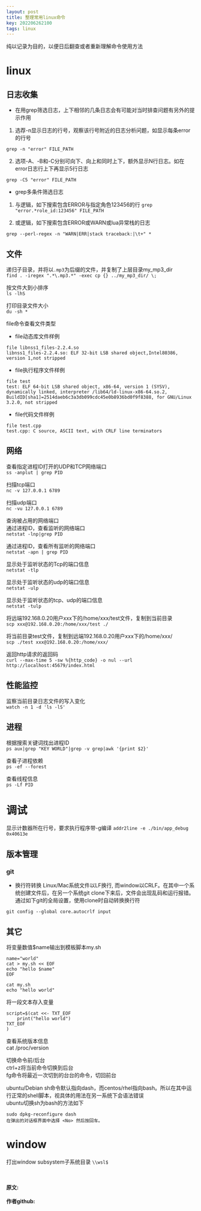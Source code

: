 ```yaml
---
layout: post
title: 整理常用linux命令
key: 202206262100
tags: linux
---
```


纯以记录为目的，以便日后翻查或者重新理解命令使用方法<br>

# linux

## 日志收集

* 在用grep筛选日志，上下相邻的几条日志会有可能对当时排查问题有另外的提示作用
1. 选荐-n显示日志的行号，观察该行号附近的日志分析问题，如显示每条error的行号

`grep -n "error" FILE_PATH`

2. 选项-A、-B和-C分别可向下、向上和同时上下，额外显示N行日志。如在error日志行上下再显示5行日志

`grep -C5 "error" FILE_PATH`

* grep多条件筛选日志
1. 与逻辑，如下搜索包含ERROR与指定角色123456的行
`grep "error.*role_id:123456" FILE_PATH`

2. 或逻辑，如下搜索包含ERROR或WARN或lua异常栈的日志

`grep --perl-regex -n "WARN|ERR|stack traceback:|\t+" *`

## 文件

递归子目录，并将以`.mp3`为后缀的文件，并复制了上层目录my_mp3_dir<br>
`find . -iregex ".*\.mp3.*" -exec cp {} ../my_mp3_dir/ \;`

按文件大到小排序<br>
`ls -lhS`

打印目录文件大小<br>
`du -sh *`

file命令查看文件类型<br>
* file动态库文件样例
```
file libnss1_files-2.2.4.so
libnss1_files-2.2.4.so: ELF 32-bit LSB shared object,Intel80386, version 1,not stripped
```

* file执行程序文件样例
```
file test
test: ELF 64-bit LSB shared object, x86-64, version 1 (SYSV), dynamically linked, interpreter /lib64/ld-linux-x86-64.so.2, BuildID[sha1]=2514daeb6c3a3db099cdc45e0b8936bd0f9f8388, for GNU/Linux 3.2.0, not stripped
```

* file代码文件样例
```
file test.cpp
test.cpp: C source, ASCII text, with CRLF line terminators
```

## 网络

查看指定进程ID打开的UDP和TCP网络端口<br>
`ss -anplut | grep PID`

扫描tcp端口<br>
`nc -v 127.0.0.1 6789`

扫描udp端口<br>
`nc -vu 127.0.0.1 6789`

查询被占用的网络端口<br>
通过进程ID，查看监听的网络端口<br>
`netstat -lnp|grep PID`

通过进程ID，查看所有监听的网络端口<br>
`netstat -apn | grep PID`

显示处于监听状态的Tcp的端口信息<br>
`netstat -tlp`

显示处于监听状态的udp的端口信息<br>
`netstat -ulp`

显示处于监听状态的tcp、udp的端口信息<br>
`netstat -tulp`

将远端192.168.0.20用户xxx下的/home/xxx/test文件，复制到当前目录<br>
`scp xxx@192.168.0.20:/home/xxx/test ./`

将当前目录test文件，复制到远端192.168.0.20用户xxx下的/home/xxx/<br>
`scp ./test xxx@192.168.0.20:/home/xxx/`

返回http请求的返回码<br>
`curl --max-time 5 -sw %{http_code} -o nul --url http://localhost:45679/index.html`


## 性能监控

监察当前目录日志文件的写入变化<br>
`watch -n 1 -d 'ls -lS'`

## 进程

根据搜索关键词找出进程ID<br>
`ps aux|grep "KEY WORLD"|grep -v grep|awk '{print $2}'`

查看子进程依赖<br>
`ps -ef --forest`

查看线程信息<br>
`ps -Lf PID`

# 调试

显示计数器所在行号，要求执行程序带-g编译
`addr2line -e ./bin/app_debug 0x40613e`

## 版本管理

### git

* 换行符转换
Linux/Mac系统文件以LF换行, 而window以CRLF。在其中一个系统创建文件后，在另一个系统git clone下来后，文件会出现乱码和运行报错。通过如下git的全局设置，使用clone时自动转换换行符

`git config --global core.autocrlf input`

## 其它

将变量数值$name输出到模板脚本my.sh<br>
```shell
name="world"
cat > my.sh << EOF
echo "hello $name"
EOF

cat my.sh
echo "hello world"
```

将一段文本存入变量<br>
```shell
script=$(cat <<- TXT_EOF
    print("hello world")
TXT_EOF
)
```

查看系统版本信息<br>
cat /proc/version

切换命令前/后台<br>
ctrl+z将当前命令切换到后台<br>
fg命令将最近一次切到的台台的命令，切回前台<br>

ubuntu/Debian sh命令默认指向dash，而centos/rhel指向bash。所以在其中运行正常的shell脚本，视具体的用法在另一系统下会语法错误<br>
ubuntu切换sh为bash的方法如下<br>
```
sudo dpkg-reconfigure dash
在弹出的对话框界面中选择 <No> 然后按回车。
```

# window

打出window subsystem子系统目录
`\\wsl$`



<br> 
<br> 
<b>原文:<br>
<https://lizijie.github.io/2022/06/26/%E6%95%B4%E7%90%86%E5%B8%B8%E7%94%A8linux%E5%91%BD%E4%BB%A4.html>
<br>
作者github:<br>
<https://github.com/lizijie>
</b>
